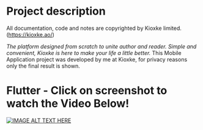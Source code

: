 # Project description
All documentation, code and notes are copyrighted by Kioxke limited.(https://kioxke.ao/)

*The platform designed from scratch to unite author and reader. Simple and convenient, Kioxke is here to make your life a little better.*
This Mobile Application project was developed by me at Kioxke, for privacy reasons only the final result is shown.
# Flutter - Click on screenshot to watch the Video Below!

[![IMAGE ALT TEXT HERE](https://kioxke.ao/assets/images/slider/inner-1.png)](https://youtu.be/Y2855-WDvGs)

